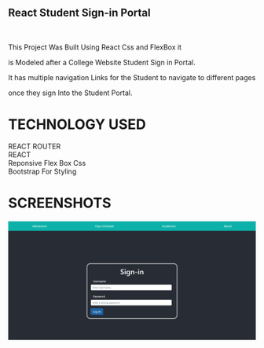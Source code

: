  <h2> React Student Sign-in Portal  </h2>

<br>

 <p>This Project Was Built Using React Css and FlexBox it  
 
is Modeled after a College Website Student Sign in Portal. <br>

It has multiple navigation Links for the Student to navigate to different pages 

once they sign Into the Student Portal.</p>
 
 #  TECHNOLOGY USED
REACT ROUTER<br>
REACT <br>
Reponsive Flex Box Css<br>
Bootstrap For Styling

 #  SCREENSHOTS
 
 
 
 <img src = "user form.png">
